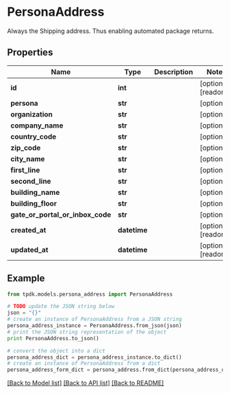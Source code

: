 # PersonaAddress

Always the Shipping address. Thus enabling automated package returns.

## Properties
Name | Type | Description | Notes
------------ | ------------- | ------------- | -------------
**id** | **int** |  | [optional] [readonly] 
**persona** | **str** |  | [optional] 
**organization** | **str** |  | [optional] 
**company_name** | **str** |  | [optional] 
**country_code** | **str** |  | [optional] 
**zip_code** | **str** |  | [optional] 
**city_name** | **str** |  | [optional] 
**first_line** | **str** |  | [optional] 
**second_line** | **str** |  | [optional] 
**building_name** | **str** |  | [optional] 
**building_floor** | **str** |  | [optional] 
**gate_or_portal_or_inbox_code** | **str** |  | [optional] 
**created_at** | **datetime** |  | [optional] [readonly] 
**updated_at** | **datetime** |  | [optional] [readonly] 

## Example

```python
from tpdk.models.persona_address import PersonaAddress

# TODO update the JSON string below
json = "{}"
# create an instance of PersonaAddress from a JSON string
persona_address_instance = PersonaAddress.from_json(json)
# print the JSON string representation of the object
print PersonaAddress.to_json()

# convert the object into a dict
persona_address_dict = persona_address_instance.to_dict()
# create an instance of PersonaAddress from a dict
persona_address_form_dict = persona_address.from_dict(persona_address_dict)
```
[[Back to Model list]](../README.md#documentation-for-models) [[Back to API list]](../README.md#documentation-for-api-endpoints) [[Back to README]](../README.md)


